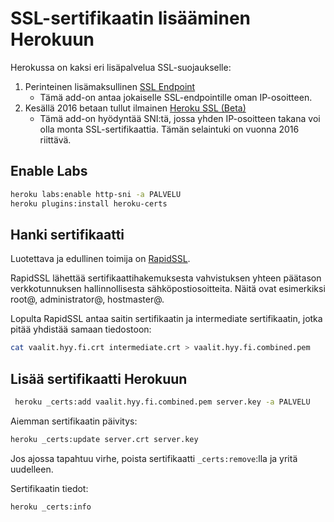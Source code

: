
# SSL-sertifikaatin lisääminen Herokuun

Herokussa on kaksi eri lisäpalvelua SSL-suojaukselle:
1. Perinteinen lisämaksullinen [SSL Endpoint](https://devcenter.heroku.com/articles/ssl-endpoint)
   * Tämä add-on antaa jokaiselle SSL-endpointille oman IP-osoitteen.
2. Kesällä 2016 betaan tullut ilmainen [Heroku SSL (Beta)](https://devcenter.heroku.com/articles/ssl-beta)
   * Tämä add-on hyödyntää SNI:tä, jossa yhden IP-osoitteen takana voi olla
     monta SSL-sertifikaattia. Tämän selaintuki on vuonna 2016 riittävä.

## Enable Labs

```bash
heroku labs:enable http-sni -a PALVELU
heroku plugins:install heroku-certs
```

## Hanki sertifikaatti

Luotettava ja edullinen toimija on [RapidSSL](https://www.RapidSSL.com).

RapidSSL lähettää sertifikaattihakemuksesta vahvistuksen yhteen päätason
verkkotunnuksen hallinnollisesta sähköpostiosoitteita. Näitä ovat esimerkiksi
root@, administrator@, hostmaster@.

Lopulta RapidSSL antaa saitin sertifikaatin ja intermediate sertifikaatin,
jotka pitää yhdistää samaan tiedostoon:

```bash
cat vaalit.hyy.fi.crt intermediate.crt > vaalit.hyy.fi.combined.pem
```

## Lisää sertifikaatti Herokuun

```bash
 heroku _certs:add vaalit.hyy.fi.combined.pem server.key -a PALVELU
 ```

Aiemman sertifikaatin päivitys:
```bash
heroku _certs:update server.crt server.key
```

Jos ajossa tapahtuu virhe, poista sertifikaatti `_certs:remove`:lla ja yritä
uudelleen.

Sertifikaatin tiedot:
```bash
heroku _certs:info
```
